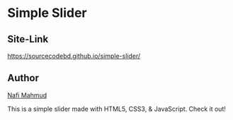 # Simple Slider
## Site-Link
https://sourcecodebd.github.io/simple-slider/

## Author 
[Nafi Mahmud][author]

[author]: https://sourcecodebd.github.io/nafi.com/
This is a simple slider made with HTML5, CSS3, & JavaScript. Check it out!
